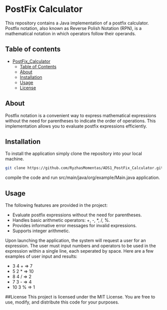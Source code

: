# PostFix Calculator
This repository contains a Java implementation of a postfix calculator. Postfix notation, also known as Reverse Polish Notation (RPN), is a mathematical notation in which operators follow their operands.

## Table of contents
- [PostFix_Calculator](#postfix-calculator)
  - [Table of Contents](#table-of-contents)
  - [About](#about)
  - [Installation](#installation)
  - [Usage](#usage)
  - [License](#license)

## About
Postfix notation is a convenient way to express mathematical expressions without the need for parentheses to indicate the order of operations. This implementation allows you to evaluate postfix expressions efficiently.

## Installation
To install the application simply clone the repository into your local machine.
```bash
git clone https://github.com/RyzhasMomentas/ADS1_PostFix_Calculator.git
```
compile the code and run src/main/java/org/example/Main.java application.

## Usage
The following features are provided in the project:
* Evaluate postfix expressions without the need for parentheses.
* Handles basic arithmetic operators: +, -, *, /, %.
* Provides informative error messages for invalid expressions.
* Supports integer arithmetic.

Upon launching the application, the system will request a user for an expression. The user must input numbers and operators to be used in the expression within a single line, each seperated by space. Here are a few examples of user input and results:
* 3 4 + => 7
* 5 2 * => 10
* 8 4 / => 2
* 7 3 - => 4
* 10 3 % => 1

##License
This project is licensed under the MIT License. You are free to use, modify, and distribute this code for your purposes.
